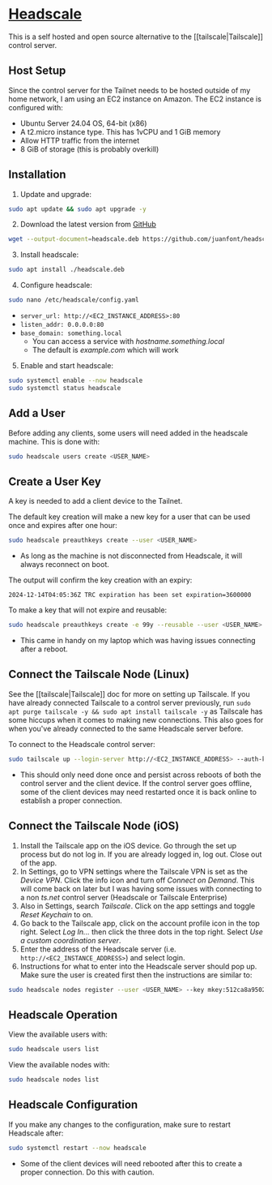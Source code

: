 # [Headscale](https://headscale.net/)

This is a self hosted and open source alternative to the [[tailscale|Tailscale]] control server.
## Host Setup

Since the control server for the Tailnet needs to be hosted outside of my home network, I am using an EC2 instance on Amazon. The EC2 instance is configured with:
- Ubuntu Server 24.04 OS, 64-bit (x86)
- A t2.micro instance type. This has 1vCPU and 1 GiB memory
- Allow HTTP traffic from the internet
- 8 GiB of storage (this is probably overkill)
## Installation

1. Update and upgrade:
```bash
sudo apt update && sudo apt upgrade -y
```

2. Download the latest version from [GitHub](https://github.com/juanfont/headscale/releases)
```bash 
wget --output-document=headscale.deb https://github.com/juanfont/headscale/releases/download/v0.23.0/headscale_0.23.0_linux_amd64.deb
```

3. Install headscale:
```bash
sudo apt install ./headscale.deb
```

4. Configure headscale:
```bash
sudo nano /etc/headscale/config.yaml
```
- `server_url: http://<EC2_INSTANCE_ADDRESS>:80`
- `listen_addr: 0.0.0.0:80`
- `base_domain: something.local`
	- You can access a service with *hostname.something.local*
	- The default is *example.com* which will work

5. Enable and start headscale:
```bash
sudo systemctl enable --now headscale
sudo systemctl status headscale
```
## Add a User

Before adding any clients, some users will need added in the headscale machine. This is done with:
```bash
sudo headscale users create <USER_NAME>
```
## Create a User Key

A key is needed to add a client device to the Tailnet.

The default key creation will make a new key for a user that can be used once and expires after one hour:
```bash
sudo headscale preauthkeys create --user <USER_NAME>
```
- As long as the machine is not disconnected from Headscale, it will always reconnect on boot.

The output will confirm the key creation with an expiry:
```log
2024-12-14T04:05:36Z TRC expiration has been set expiration=3600000
```

To make a key that will not expire and reusable:
```bash
sudo headscale preauthkeys create -e 99y --reusable --user <USER_NAME>
```
- This came in handy on my laptop which was having issues connecting after a reboot.
## Connect the Tailscale Node (Linux)

See the [[tailscale|Tailscale]] doc for more on setting up Tailscale. If you have already connected Tailscale to a control server previously, run `sudo apt purge tailscale -y && sudo apt install tailscale -y` as Tailscale has some hiccups when it comes to making new connections. This also goes for when you've already connected to the same Headscale server before.

To connect to the Headscale control server:
```bash
sudo tailscale up --login-server http://<EC2_INSTANCE_ADDRESS> --auth-key <AUTH_KEY>
```
- This should only need done once and persist across reboots of both the control server and the client device. If the control server goes offline, some of the client devices may need restarted once it is back online to establish a proper connection.
## Connect the Tailscale Node (iOS)

1. Install the Tailscale app on the iOS device. Go through the set up process but do not log in. If you are already logged in, log out. Close out of the app.
2. In Settings, go to VPN settings where the Tailscale VPN is set as the *Device VPN*. Click the info icon and turn off *Connect on Demand*. This will come back on later but I was having some issues with connecting to a non *ts.net* control server (Headscale or Tailscale Enterprise)
3. Also in Settings, search *Tailscale*. Click on the app settings and toggle *Reset Keychain* to on.
4. Go back to the Tailscale app, click on the account profile icon in the top right. Select *Log In...* then click the three dots in the top right. Select *Use a custom coordination server*.
5. Enter the address of the Headscale server (i.e. `http://<EC2_INSTANCE_ADDRESS>`) and select login.
6. Instructions for what to enter into the Headscale server should pop up. Make sure the user is created first then the instructions are similar to:
```bash
sudo headscale nodes register --user <USER_NAME> --key mkey:512ca8a95023ea4fa36acb14b02895db9ce02caa32eadce593dfeb47acdf944e
```
## Headscale Operation

View the available users with:
```bash
sudo headscale users list
```

View the available nodes with:
```bash
sudo headscale nodes list
```
## Headscale Configuration

If you make any changes to the configuration, make sure to restart Headscale after:
```bash
sudo systemctl restart --now headscale
```
- Some of the client devices will need rebooted after this to create a proper connection. Do this with caution.